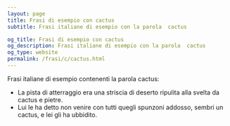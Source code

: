```yaml
---
layout: page
title: Frasi di esempio con cactus 
subtitle: Frasi italiane di esempio con la parola  cactus

og_title: Frasi di esempio con cactus 
og_description: Frasi italiane di esempio con la parola  cactus
og_type: website
permalink: /frasi/c/cactus.html
---
```


Frasi italiane di esempio contenenti la parola cactus:


- La pista di atterraggio era una striscia di deserto ripulita alla svelta da cactus e pietre.
- Lui le ha detto non venire con tutti quegli spunzoni addosso, sembri un cactus, e lei gli ha ubbidito.
